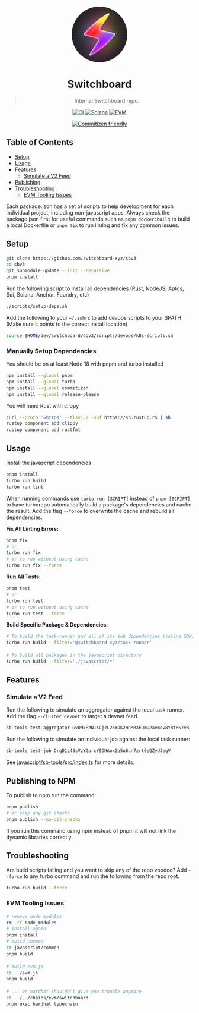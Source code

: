 <div align="center">

![Switchboard Logo](https://github.com/switchboard-xyz/switchboard/raw/main/website/static/img/icons/switchboard/avatar.png)

# Switchboard

> Internal Switchboard repo.

[![CI](https://github.com/switchboard-xyz/sbv3/actions/workflows/ci.yml/badge.svg)](https://github.com/switchboard-xyz/sbv3/actions/workflows/ci.yml)
[![Solana](https://github.com/switchboard-xyz/sbv3/actions/workflows/solana.yml/badge.svg)](https://github.com/switchboard-xyz/sbv3/actions/workflows/solana.yml)
[![EVM](https://github.com/switchboard-xyz/sbv3/actions/workflows/evm.yml/badge.svg)](https://github.com/switchboard-xyz/sbv3/actions/workflows/evm.yml)

[![Commitizen friendly](https://img.shields.io/badge/commitizen-friendly-brightgreen.svg)](http://commitizen.github.io/cz-cli/)

</div>

## Table of Contents

- [Setup](#setup)
- [Usage](#usage)
- [Features](#features)
  - [Simulate a V2 Feed](#simulate-a-v2-feed)
- [Publishing](#publishing-to-npm)
- [Troubleshooting](#troubleshooting)
  - [EVM Tooling Issues](#evm-tooling-issuess)

Each package.json has a set of scripts to help development for each individual project, including non-javascript apps. Always check the package.json first for useful commands such as `pnpm docker:build` to build a local Dockerfile or `pnpm fix` to run linting and fix any common issues.

## Setup

```bash
git clone https://github.com/switchboard-xyz/sbv3
cd sbv3
git submodule update --init --recursive
pnpm install
```

Run the following script to install all dependencies (Rust, NodeJS, Aptos, Sui, Solana, Anchor, Foundry, etc)

```bash
./scripts/setup-deps.sh
```

Add the following to your `~/.zshrc` to add devops scripts to your $PATH (Make sure it points to the correct install location)

```bash
source $HOME/dev/switchboard/sbv3/scripts/devops/k8s-scripts.sh
```

### Manually Setup Dependencies

You should be on at least Node 18 with pnpm and turbo installed

```bash
npm install --global pnpm
npm install --global turbo
npm install --global commitizen
npm install --global release-please
```

You will need Rust with clippy

```bash
curl --proto '=https' --tlsv1.2 -sSf https://sh.rustup.rs | sh
rustup component add clippy
rustup component add rustfmt
```

## Usage

Install the javascript dependencies

```bash
pnpm install
turbo run build
turbo run lint
```

When running commands use `turbo run [SCRIPT]` instead of `pnpm [SCRIPT]` to have turborepo automatically build a package's dependencies and cache the result. Add the flag `--force` to overwrite the cache and rebuild all dependencies.

**Fix All Linting Errors:**

```bash
pnpm fix
# or
turbo run fix
# or to run without using cache
turbo run fix --force
```

**Run All Tests:**

```bash
pnpm test
# or
turbo run test
# or to run without using cache
turbo run test --force
```

**Build Specific Package & Dependencies**:

```bash
# To build the task-runner and all of its sub dependencies (solana SDK, EVM SDK, etc)
turbo run build --filter='@switchboard-xyz/task-runner'

# To build all packages in the javascript directory
turbo run build --filter='./javascript/*'
```

## Features

### Simulate a V2 Feed

Run the following to simulate an aggregator against the local task runner. Add the flag `--cluster devnet` to target a devnet feed.

```bash
sb-tools test-aggregator GvDMxPzN1sCj7L26YDK2HnMRXEQmQ2aemov8YBtPS7vR
```

Run the following to simulate an individual job against the local task runner:

```bash
sb-tools test-job DrgD1L43sVzYGprcYSDHAoxZa5u6un7zrt6eQZyUJegV
```

See [javascript/sb-tools/src/index.ts](./javascript/sb-tools/src/index.ts) for more details.

## Publishing to NPM

To publish to npm run the command:

```bash
pnpm publish
# or skip any git checks
pnpm publish --no-git-checks
```

If you run this command using npm instead of pnpm it will not link
the dynamic libraries correctly.

## Troubleshooting

Are build scripts failing and you want to skip any of the repo voodoo? Add `--force` to any turbo command and run the following from the repo root.

```bash
turbo run build --force
```

### EVM Tooling Issues

```bash
# remove node modules
rm -rf node_modules
# install again
pnpm install
# build common
cd javascript/common
pnpm build

# build evm.js
cd ../evm.js
pnpm build

# ... or hardhat shouldn't give you trouble anymore
cd ../../chains/evm/switchboard
pnpm exec hardhat typechain
```
